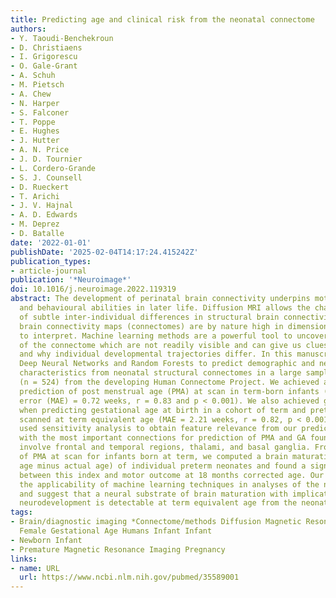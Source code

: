```yaml
---
title: Predicting age and clinical risk from the neonatal connectome
authors:
- Y. Taoudi-Benchekroun
- D. Christiaens
- I. Grigorescu
- O. Gale-Grant
- A. Schuh
- M. Pietsch
- A. Chew
- N. Harper
- S. Falconer
- T. Poppe
- E. Hughes
- J. Hutter
- A. N. Price
- J. D. Tournier
- L. Cordero-Grande
- S. J. Counsell
- D. Rueckert
- T. Arichi
- J. V. Hajnal
- A. D. Edwards
- M. Deprez
- D. Batalle
date: '2022-01-01'
publishDate: '2025-02-04T14:17:24.415242Z'
publication_types:
- article-journal
publication: '*Neuroimage*'
doi: 10.1016/j.neuroimage.2022.119319
abstract: The development of perinatal brain connectivity underpins motor, cognitive
  and behavioural abilities in later life. Diffusion MRI allows the characterisation
  of subtle inter-individual differences in structural brain connectivity. Individual
  brain connectivity maps (connectomes) are by nature high in dimensionality and complex
  to interpret. Machine learning methods are a powerful tool to uncover properties
  of the connectome which are not readily visible and can give us clues as to how
  and why individual developmental trajectories differ. In this manuscript we used
  Deep Neural Networks and Random Forests to predict demographic and neurodevelopmental
  characteristics from neonatal structural connectomes in a large sample of babies
  (n = 524) from the developing Human Connectome Project. We achieved an accurate
  prediction of post menstrual age (PMA) at scan in term-born infants (mean absolute
  error (MAE) = 0.72 weeks, r = 0.83 and p < 0.001). We also achieved good accuracy
  when predicting gestational age at birth in a cohort of term and preterm babies
  scanned at term equivalent age (MAE = 2.21 weeks, r = 0.82, p < 0.001). We subsequently
  used sensitivity analysis to obtain feature relevance from our prediction models,
  with the most important connections for prediction of PMA and GA found to predominantly
  involve frontal and temporal regions, thalami, and basal ganglia. From our models
  of PMA at scan for infants born at term, we computed a brain maturation index (predicted
  age minus actual age) of individual preterm neonates and found a significant correlation
  between this index and motor outcome at 18 months corrected age. Our results demonstrate
  the applicability of machine learning techniques in analyses of the neonatal connectome
  and suggest that a neural substrate of brain maturation with implications for future
  neurodevelopment is detectable at term equivalent age from the neonatal connectome.
tags:
- Brain/diagnostic imaging *Connectome/methods Diffusion Magnetic Resonance Imaging
  Female Gestational Age Humans Infant Infant
- Newborn Infant
- Premature Magnetic Resonance Imaging Pregnancy
links:
- name: URL
  url: https://www.ncbi.nlm.nih.gov/pubmed/35589001
---
```

